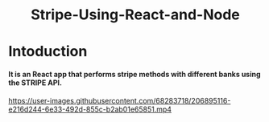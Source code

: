 <h1 align="center">Stripe-Using-React-and-Node</h1>
<h1>Intoduction</h1>

<h4>
It is an React app that performs stripe methods with different banks using the STRIPE API.
</h4>
  
  





https://user-images.githubusercontent.com/68283718/206895116-e216d244-6e33-492d-855c-b2ab01e65851.mp4



